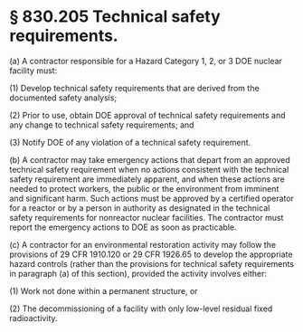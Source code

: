 # § 830.205   Technical safety requirements.

(a) A contractor responsible for a Hazard Category 1, 2, or 3 DOE nuclear facility must:


(1) Develop technical safety requirements that are derived from the documented safety analysis;


(2) Prior to use, obtain DOE approval of technical safety requirements and any change to technical safety requirements; and


(3) Notify DOE of any violation of a technical safety requirement.


(b) A contractor may take emergency actions that depart from an approved technical safety requirement when no actions consistent with the technical safety requirement are immediately apparent, and when these actions are needed to protect workers, the public or the environment from imminent and significant harm. Such actions must be approved by a certified operator for a reactor or by a person in authority as designated in the technical safety requirements for nonreactor nuclear facilities. The contractor must report the emergency actions to DOE as soon as practicable.


(c) A contractor for an environmental restoration activity may follow the provisions of 29 CFR 1910.120 or 29 CFR 1926.65 to develop the appropriate hazard controls (rather than the provisions for technical safety requirements in paragraph (a) of this section), provided the activity involves either:


(1) Work not done within a permanent structure, or


(2) The decommissioning of a facility with only low-level residual fixed radioactivity.




